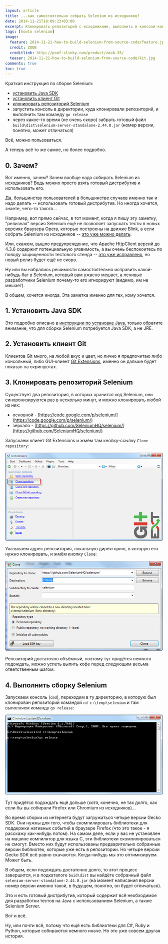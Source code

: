 ```yaml
---
layout: article
title: ...как самостоятельно собрать Selenium из исходников?
date: 2014-11-21T18:09:23+03:00
excerpt: Клонировать репозиторий с исходниками, выполнить в консоли команду go release, немного подождать - и свежий Selenium готов.
tags: [howto selenium]
image:
  feature: 2014-11-21-how-to-build-selenium-from-source-code/feature.jpg
  credit: ZOOB
  creditlink: http://poof-slinky.com/product/zoob-35/
  teaser: 2014-11-21-how-to-build-selenium-from-source-code/kit.jpg
comments: true
toc: true
---
```

Краткая инструкция по сборке Selenium:

* [установить Java SDK](/how-to-install-java-on-windows/)
* [установить клиент Git](http://git-scm.com/)
* [клонировать репозиторий Selenium](https://code.google.com/p/selenium/source/checkout)
* запустить консоль в директории, куда клонировали репозиторий, и выполнить там команду `go release`
* через какое-то время (не очень скоро) забрать готовый файл `build\dist\selenium-server-standalone-2.44.0.jar` (номер версии, понятно, может отличаться)

Всё, можно пользоваться.

А теперь всё то же самое, но более подробно.

## 0. Зачем?

Вот именно, зачем? Зачем вообще надо собирать Selenium из исходников? Ведь можно просто взять готовый дистрибутив и использовать его.

Да, большинству пользователей в большинстве случаев именно так и надо делать -- использовать готовый дистрибутив. Но иногда хочется, знаете, чего-то такого...

Например, вот прямо сейчас, в тот момент, когда я пишу эту заметку, "релизная" версия Selenium ещё не позволяет запускать тесты в новых версиях браузера Opera, которые построены на движке Blink, а если собрать Selenium из исходников -- [это уже можно делать](https://github.com/SeleniumHQ/selenium/commit/d69a533af1a1a1dc20cb380beabafd6093a6bbad):

Или, скажем, вышло предупреждение, что Apache HttpClient версий до 4.3.6 содержит потенциальную уязвимость, а вы очень беспокоитесь по поводу защищенности тестового стенда -- [это уже исправлено](https://github.com/SeleniumHQ/selenium/commit/8f771f2df2e7c3f2dee532ddd751d8687011a5a4), но новый релиз будет ещё не скоро.

Ну или вы набрались решимости самостоятельно исправить какой-нибудь баг в Selenium, который вам ужасно мешает, а ленивые разработчики Selenium почему-то его игнорируют (видимо, им не мешает).

В общем, хочется иногда. Эта заметка именно для тех, кому хочется.

## 1. Установить Java SDK

Это подробно описано в [инструкции по установке Java](/how-to-install-java-on-windows/), только обратите внимание, что для сборки Selenium потребуется Java SDK, а не JRE.

## 2. Установить клиент Git

Клиентов Git много, на любой вкус и цвет, но лично я предпочитаю либо консольный, либо GUI-клиент [Git Extensions](https://code.google.com/p/gitextensions/), именно он дальше будет показан на скриншотах.

## 3. Клонировать репозиторий Selenium

Существует два репозитория, в которых хранится код Selenium, они синхронизируются раз в несколько минут, и можно клонировать любой из них:

* основной - [https://code.google.com/p/selenium/](https://code.google.com/p/selenium/)
* зеркало - [https://github.com/SeleniumHQ/selenium/](https://github.com/SeleniumHQ/selenium/)

Запускаем клиент Git Extensions и жмём там кнопку-ссылку `Clone repository`:

![](/images/2014-11-21-how-to-build-selenium-from-source-code/git_extensions.png)

Указываем адрес репозитория, локальную директорию, в которую его нужно клонировать, и жмём кнопку `Clone`:

![](/images/2014-11-21-how-to-build-selenium-from-source-code/clone.png)

Репозиторий достаточно объёмный, поэтому тут придётся немного подождать, можно успеть выпить кофе перед следующим весьма ответственным шагом.

## 4. Выполнить сборку Selenium

Запускаем консоль (`cmd`), переходим в ту директорию, в которую был клонирован репозиторий командой `cd c:\temp\selenium` и там выполняем команду `go release`:

![](/images/2014-11-21-how-to-build-selenium-from-source-code/go_release.png)

Тут придётся подождать ещё дольше (хотя, конечно, не так долго, как если бы вы собирали Firefox или Chromium из исходников)...

Во время сборки из интернета будут загружаться четыре версии Gecko SDK. Они нужны для того, чтобы скомпилировать библиотеки для поддержки нативных событий в браузере Firefoх (что это такое - я расскажу как-нибудь потом). На самом деле, если у вас не установлен на машине компилятор для языка C, эти библиотеки скомпилироваться не смогут. Вместо них будут использованы предварительно собранные версии библиотек, которые уже есть в репозитории. Но четыре версии Gecko SDK всё равно скачаются. Когда-нибудь мы это оптимизируем. Может быть.

В общем, если подождать достаточно долго, то этот процесс завершится, и в подкаталоге `buid\dist` вы найдёте собранный файл `selenium-server-standalone-2.44.0.jar` (на момент написания версии номер версии именно такой, в будущем, понятно, он будет отличаться).

Это и есть готовый дистрибутив, который содержит всё необходимое для разработки тестов на Java с использованием Selenium, а также Selenium Server.

Вот и всё.

Ну, или почти всё, потому что ещё есть библиотеки для C#, Ruby и Python, которые собираются немного иначе. Но это уже совсем другая история.

